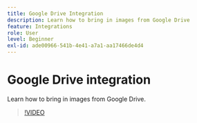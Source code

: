 ```yaml
---
title: Google Drive Integration
description: Learn how to bring in images from Google Drive
feature: Integrations
role: User
level: Beginner
exl-id: ade00966-541b-4e41-a7a1-aa17466de4d4
---
```

# Google Drive integration

Learn how to bring in images from Google Drive.

>[!VIDEO](https://video.tv.adobe.com/v/3420219?quality=12&learn=on&hidetitle=true)
